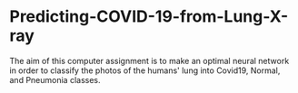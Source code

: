 # Predicting-COVID-19-from-Lung-X-ray
The aim of this computer assignment is to make an optimal neural network in order to classify the photos of the humans' lung into Covid19, Normal, and Pneumonia classes.
